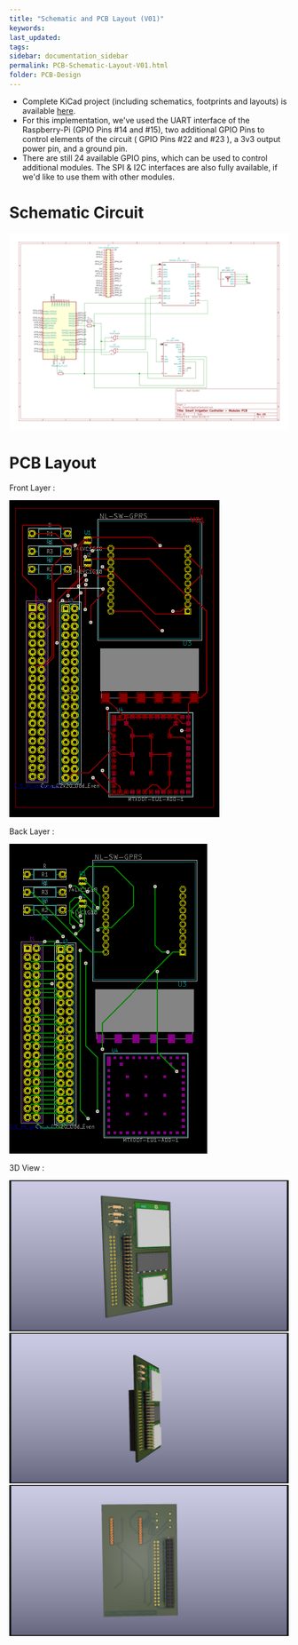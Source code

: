 ```yaml
---
title: "Schematic and PCB Layout (V01)"
keywords: 
last_updated: 
tags: 
sidebar: documentation_sidebar
permalink: PCB-Schematic-Layout-V01.html
folder: PCB-Design
---
```



- Complete KiCad project (including schematics, footprints and layouts) is available [here](../../zip/SmartIrrigationController-V1.zip).
- For this implementation, we've used the UART interface of the Raspberry-Pi (GPIO Pins #14 and #15), two additional GPIO Pins to control elements of the circuit ( GPIO Pins #22 and #23 ), a 3v3 output power pin, and a ground pin.
- There are still 24 available GPIO pins, which can be used to control additional modules. The SPI & I2C interfaces are also fully available, if we'd like to use them with other modules.

# Schematic Circuit

![Schematic](../../images/PCB-Diagram.svg)

# PCB Layout

Front Layer :

![Front Layer PCB](../../images/PCB-Layout-Front.PNG)

Back Layer :

![Back Layer PCB](../../images/PCB-Layout-Back.PNG)

3D View :

![3D View #1](../../images/PCB-3D-1.png)
![3D View #2](../../images/PCB-3D-3.png)
![3D View #3](../../images/PCB-3D-2.png)